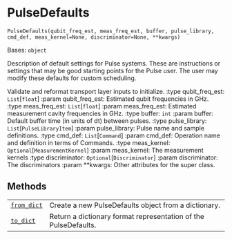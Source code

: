 # PulseDefaults

<span id="undefined" />

`PulseDefaults(qubit_freq_est, meas_freq_est, buffer, pulse_library, cmd_def, meas_kernel=None, discriminator=None, **kwargs)`

Bases: `object`

Description of default settings for Pulse systems. These are instructions or settings that may be good starting points for the Pulse user. The user may modify these defaults for custom scheduling.

Validate and reformat transport layer inputs to initialize. :type qubit\_freq\_est: `List`\[`float`] :param qubit\_freq\_est: Estimated qubit frequencies in GHz. :type meas\_freq\_est: `List`\[`float`] :param meas\_freq\_est: Estimated measurement cavity frequencies in GHz. :type buffer: `int` :param buffer: Default buffer time (in units of dt) between pulses. :type pulse\_library: `List`\[`PulseLibraryItem`] :param pulse\_library: Pulse name and sample definitions. :type cmd\_def: `List`\[`Command`] :param cmd\_def: Operation name and definition in terms of Commands. :type meas\_kernel: `Optional`\[`MeasurementKernel`] :param meas\_kernel: The measurement kernels :type discriminator: `Optional`\[`Discriminator`] :param discriminator: The discriminators :param \*\*kwargs: Other attributes for the super class.

## Methods

|                                                                                                                                                                  |                                                                 |
| ---------------------------------------------------------------------------------------------------------------------------------------------------------------- | --------------------------------------------------------------- |
| [`from_dict`](qiskit.providers.models.PulseDefaults.from_dict#qiskit.providers.models.PulseDefaults.from_dict "qiskit.providers.models.PulseDefaults.from_dict") | Create a new PulseDefaults object from a dictionary.            |
| [`to_dict`](qiskit.providers.models.PulseDefaults.to_dict#qiskit.providers.models.PulseDefaults.to_dict "qiskit.providers.models.PulseDefaults.to_dict")         | Return a dictionary format representation of the PulseDefaults. |
